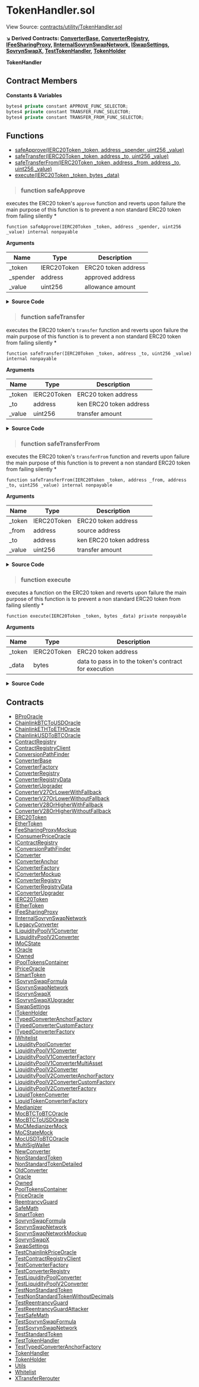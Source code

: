 # TokenHandler.sol

View Source: [contracts/utility/TokenHandler.sol](../solidity/contracts/utility/TokenHandler.sol)

**↘ Derived Contracts: [ConverterBase](ConverterBase.md), [ConverterRegistry](ConverterRegistry.md), [IFeeSharingProxy](IFeeSharingProxy.md), [IInternalSovrynSwapNetwork](IInternalSovrynSwapNetwork.md), [ISwapSettings](ISwapSettings.md), [SovrynSwapX](SovrynSwapX.md), [TestTokenHandler](TestTokenHandler.md), [TokenHolder](TokenHolder.md)**

**TokenHandler**

## Contract Members
**Constants & Variables**

```js
bytes4 private constant APPROVE_FUNC_SELECTOR;
bytes4 private constant TRANSFER_FUNC_SELECTOR;
bytes4 private constant TRANSFER_FROM_FUNC_SELECTOR;

```

## Functions

- [safeApprove(IERC20Token _token, address _spender, uint256 _value)](#safeapprove)
- [safeTransfer(IERC20Token _token, address _to, uint256 _value)](#safetransfer)
- [safeTransferFrom(IERC20Token _token, address _from, address _to, uint256 _value)](#safetransferfrom)
- [execute(IERC20Token _token, bytes _data)](#execute)

> ### function safeApprove

executes the ERC20 token's `approve` function and reverts upon failure
the main purpose of this function is to prevent a non standard ERC20 token
from failing silently
	 *

```solidity
function safeApprove(IERC20Token _token, address _spender, uint256 _value) internal nonpayable
```

**Arguments**

| Name        | Type           | Description  |
| ------------- |------------- | -----|
| _token | IERC20Token | ERC20 token address | 
| _spender | address | approved address | 
| _value | uint256 | allowance amount | 

<details>
	<summary><strong>Source Code</strong></summary>

```javascript
function safeApprove(
		IERC20Token _token,
		address _spender,
		uint256 _value
	) internal {
		execute(_token, abi.encodeWithSelector(APPROVE_FUNC_SELECTOR, _spender, _value));
	}
```
</details>

> ### function safeTransfer

executes the ERC20 token's `transfer` function and reverts upon failure
the main purpose of this function is to prevent a non standard ERC20 token
from failing silently
	 *

```solidity
function safeTransfer(IERC20Token _token, address _to, uint256 _value) internal nonpayable
```

**Arguments**

| Name        | Type           | Description  |
| ------------- |------------- | -----|
| _token | IERC20Token | ERC20 token address | 
| _to | address | ken   ERC20 token address | 
| _value | uint256 | transfer amount | 

<details>
	<summary><strong>Source Code</strong></summary>

```javascript
function safeTransfer(
		IERC20Token _token,
		address _to,
		uint256 _value
	) internal {
		execute(_token, abi.encodeWithSelector(TRANSFER_FUNC_SELECTOR, _to, _value));
	}
```
</details>

> ### function safeTransferFrom

executes the ERC20 token's `transferFrom` function and reverts upon failure
the main purpose of this function is to prevent a non standard ERC20 token
from failing silently
	 *

```solidity
function safeTransferFrom(IERC20Token _token, address _from, address _to, uint256 _value) internal nonpayable
```

**Arguments**

| Name        | Type           | Description  |
| ------------- |------------- | -----|
| _token | IERC20Token | ERC20 token address | 
| _from | address | source address | 
| _to | address | ken   ERC20 token address | 
| _value | uint256 | transfer amount | 

<details>
	<summary><strong>Source Code</strong></summary>

```javascript
function safeTransferFrom(
		IERC20Token _token,
		address _from,
		address _to,
		uint256 _value
	) internal {
		execute(_token, abi.encodeWithSelector(TRANSFER_FROM_FUNC_SELECTOR, _from, _to, _value));
	}
```
</details>

> ### function execute

executes a function on the ERC20 token and reverts upon failure
the main purpose of this function is to prevent a non standard ERC20 token
from failing silently
	 *

```solidity
function execute(IERC20Token _token, bytes _data) private nonpayable
```

**Arguments**

| Name        | Type           | Description  |
| ------------- |------------- | -----|
| _token | IERC20Token | ERC20 token address | 
| _data | bytes | data to pass in to the token's contract for execution | 

<details>
	<summary><strong>Source Code</strong></summary>

```javascript
function execute(IERC20Token _token, bytes memory _data) private {
		uint256[1] memory ret = [uint256(1)];

		assembly {
			let success := call(
				gas, // gas remaining
				_token, // destination address
				0, // no ether
				add(_data, 32), // input buffer (starts after the first 32 bytes in the `data` array)
				mload(_data), // input length (loaded from the first 32 bytes in the `data` array)
				ret, // output buffer
				32 // output length
			)
			if iszero(success) {
				revert(0, 0)
			}
		}

		require(ret[0] != 0, "ERR_TRANSFER_FAILED");
	}
```
</details>

## Contracts

* [BProOracle](BProOracle.md)
* [ChainlinkBTCToUSDOracle](ChainlinkBTCToUSDOracle.md)
* [ChainlinkETHToETHOracle](ChainlinkETHToETHOracle.md)
* [ChainlinkUSDToBTCOracle](ChainlinkUSDToBTCOracle.md)
* [ContractRegistry](ContractRegistry.md)
* [ContractRegistryClient](ContractRegistryClient.md)
* [ConversionPathFinder](ConversionPathFinder.md)
* [ConverterBase](ConverterBase.md)
* [ConverterFactory](ConverterFactory.md)
* [ConverterRegistry](ConverterRegistry.md)
* [ConverterRegistryData](ConverterRegistryData.md)
* [ConverterUpgrader](ConverterUpgrader.md)
* [ConverterV27OrLowerWithFallback](ConverterV27OrLowerWithFallback.md)
* [ConverterV27OrLowerWithoutFallback](ConverterV27OrLowerWithoutFallback.md)
* [ConverterV28OrHigherWithFallback](ConverterV28OrHigherWithFallback.md)
* [ConverterV28OrHigherWithoutFallback](ConverterV28OrHigherWithoutFallback.md)
* [ERC20Token](ERC20Token.md)
* [EtherToken](EtherToken.md)
* [FeeSharingProxyMockup](FeeSharingProxyMockup.md)
* [IConsumerPriceOracle](IConsumerPriceOracle.md)
* [IContractRegistry](IContractRegistry.md)
* [IConversionPathFinder](IConversionPathFinder.md)
* [IConverter](IConverter.md)
* [IConverterAnchor](IConverterAnchor.md)
* [IConverterFactory](IConverterFactory.md)
* [IConverterMockup](IConverterMockup.md)
* [IConverterRegistry](IConverterRegistry.md)
* [IConverterRegistryData](IConverterRegistryData.md)
* [IConverterUpgrader](IConverterUpgrader.md)
* [IERC20Token](IERC20Token.md)
* [IEtherToken](IEtherToken.md)
* [IFeeSharingProxy](IFeeSharingProxy.md)
* [IInternalSovrynSwapNetwork](IInternalSovrynSwapNetwork.md)
* [ILegacyConverter](ILegacyConverter.md)
* [ILiquidityPoolV1Converter](ILiquidityPoolV1Converter.md)
* [ILiquidityPoolV2Converter](ILiquidityPoolV2Converter.md)
* [IMoCState](IMoCState.md)
* [IOracle](IOracle.md)
* [IOwned](IOwned.md)
* [IPoolTokensContainer](IPoolTokensContainer.md)
* [IPriceOracle](IPriceOracle.md)
* [ISmartToken](ISmartToken.md)
* [ISovrynSwapFormula](ISovrynSwapFormula.md)
* [ISovrynSwapNetwork](ISovrynSwapNetwork.md)
* [ISovrynSwapX](ISovrynSwapX.md)
* [ISovrynSwapXUpgrader](ISovrynSwapXUpgrader.md)
* [ISwapSettings](ISwapSettings.md)
* [ITokenHolder](ITokenHolder.md)
* [ITypedConverterAnchorFactory](ITypedConverterAnchorFactory.md)
* [ITypedConverterCustomFactory](ITypedConverterCustomFactory.md)
* [ITypedConverterFactory](ITypedConverterFactory.md)
* [IWhitelist](IWhitelist.md)
* [LiquidityPoolConverter](LiquidityPoolConverter.md)
* [LiquidityPoolV1Converter](LiquidityPoolV1Converter.md)
* [LiquidityPoolV1ConverterFactory](LiquidityPoolV1ConverterFactory.md)
* [LiquidityPoolV1ConverterMultiAsset](LiquidityPoolV1ConverterMultiAsset.md)
* [LiquidityPoolV2Converter](LiquidityPoolV2Converter.md)
* [LiquidityPoolV2ConverterAnchorFactory](LiquidityPoolV2ConverterAnchorFactory.md)
* [LiquidityPoolV2ConverterCustomFactory](LiquidityPoolV2ConverterCustomFactory.md)
* [LiquidityPoolV2ConverterFactory](LiquidityPoolV2ConverterFactory.md)
* [LiquidTokenConverter](LiquidTokenConverter.md)
* [LiquidTokenConverterFactory](LiquidTokenConverterFactory.md)
* [Medianizer](Medianizer.md)
* [MocBTCToBTCOracle](MocBTCToBTCOracle.md)
* [MocBTCToUSDOracle](MocBTCToUSDOracle.md)
* [MoCMedianizerMock](MoCMedianizerMock.md)
* [MoCStateMock](MoCStateMock.md)
* [MocUSDToBTCOracle](MocUSDToBTCOracle.md)
* [MultiSigWallet](MultiSigWallet.md)
* [NewConverter](NewConverter.md)
* [NonStandardToken](NonStandardToken.md)
* [NonStandardTokenDetailed](NonStandardTokenDetailed.md)
* [OldConverter](OldConverter.md)
* [Oracle](Oracle.md)
* [Owned](Owned.md)
* [PoolTokensContainer](PoolTokensContainer.md)
* [PriceOracle](PriceOracle.md)
* [ReentrancyGuard](ReentrancyGuard.md)
* [SafeMath](SafeMath.md)
* [SmartToken](SmartToken.md)
* [SovrynSwapFormula](SovrynSwapFormula.md)
* [SovrynSwapNetwork](SovrynSwapNetwork.md)
* [SovrynSwapNetworkMockup](SovrynSwapNetworkMockup.md)
* [SovrynSwapX](SovrynSwapX.md)
* [SwapSettings](SwapSettings.md)
* [TestChainlinkPriceOracle](TestChainlinkPriceOracle.md)
* [TestContractRegistryClient](TestContractRegistryClient.md)
* [TestConverterFactory](TestConverterFactory.md)
* [TestConverterRegistry](TestConverterRegistry.md)
* [TestLiquidityPoolConverter](TestLiquidityPoolConverter.md)
* [TestLiquidityPoolV2Converter](TestLiquidityPoolV2Converter.md)
* [TestNonStandardToken](TestNonStandardToken.md)
* [TestNonStandardTokenWithoutDecimals](TestNonStandardTokenWithoutDecimals.md)
* [TestReentrancyGuard](TestReentrancyGuard.md)
* [TestReentrancyGuardAttacker](TestReentrancyGuardAttacker.md)
* [TestSafeMath](TestSafeMath.md)
* [TestSovrynSwapFormula](TestSovrynSwapFormula.md)
* [TestSovrynSwapNetwork](TestSovrynSwapNetwork.md)
* [TestStandardToken](TestStandardToken.md)
* [TestTokenHandler](TestTokenHandler.md)
* [TestTypedConverterAnchorFactory](TestTypedConverterAnchorFactory.md)
* [TokenHandler](TokenHandler.md)
* [TokenHolder](TokenHolder.md)
* [Utils](Utils.md)
* [Whitelist](Whitelist.md)
* [XTransferRerouter](XTransferRerouter.md)

